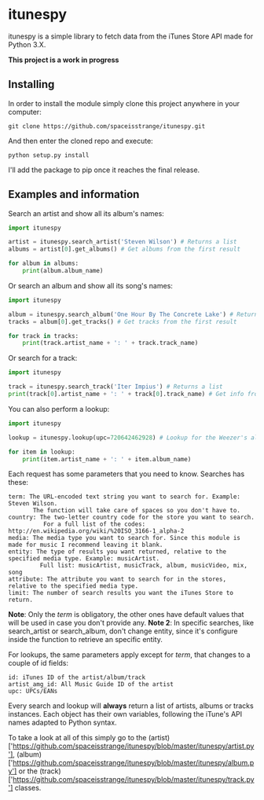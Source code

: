 # itunespy

itunespy is a simple library to fetch data from the iTunes Store API made for Python 3.X. 

**This project is a work in progress**

## Installing
In order to install the module simply clone this project anywhere in your computer:

    git clone https://github.com/spaceisstrange/itunespy.git

And then enter the cloned repo and execute:

    python setup.py install

I'll add the package to pip once it reaches the final release.

## Examples and information
Search an artist and show all its album's names:

```python
import itunespy

artist = itunespy.search_artist('Steven Wilson') # Returns a list
albums = artist[0].get_albums() # Get albums from the first result

for album in albums:
    print(album.album_name)
```

Or search an album and show all its song's names:

```python
import itunespy

album = itunespy.search_album('One Hour By The Concrete Lake') # Returns a list
tracks = album[0].get_tracks() # Get tracks from the first result

for track in tracks:
    print(track.artist_name + ': ' + track.track_name)
```

Or search for a track:

```python
import itunespy

track = itunespy.search_track('Iter Impius') # Returns a list
print(track[0].artist_name + ': ' + track[0].track_name) # Get info from the first result
```

You can also perform a lookup:
```python
import itunespy

lookup = itunespy.lookup(upc=720642462928) # Lookup for the Weezer's album 'Weezer'

for item in lookup:
    print(item.artist_name + ': ' + item.album_name)
```

Each request has some parameters that you need to know. Searches has these:
    
    term: The URL-encoded text string you want to search for. Example: Steven Wilson.
           The function will take care of spaces so you don't have to.
    country: The two-letter country code for the store you want to search.
              For a full list of the codes: http://en.wikipedia.org/wiki/%20ISO_3166-1_alpha-2
    media: The media type you want to search for. Since this module is made for music I recommend leaving it blank.
    entity: The type of results you want returned, relative to the specified media type. Example: musicArtist.
             Full list: musicArtist, musicTrack, album, musicVideo, mix, song
    attribute: The attribute you want to search for in the stores, relative to the specified media type.
    limit: The number of search results you want the iTunes Store to return.
    
**Note**: Only the *term* is obligatory, the other ones have default values that will be used in case you don't provide any.
**Note 2**: In specific searches, like search_artist or search_album, don't change entity, since it's configure inside the function to retrieve an specific entity.

For lookups, the same parameters apply except for *term*, that changes to a couple of id fields:
    
    id: iTunes ID of the artist/album/track
    artist_amg_id: All Music Guide ID of the artist
    upc: UPCs/EANs

Every search and lookup will **always** return a list of artists, albums or tracks instances. Each object has their own variables, following the iTune's API names adapted to Python syntax.

To take a look at all of this simply go to the (artist)['https://github.com/spaceisstrange/itunespy/blob/master/itunespy/artist.py'], (album)['https://github.com/spaceisstrange/itunespy/blob/master/itunespy/album.py'] or the (track)['https://github.com/spaceisstrange/itunespy/blob/master/itunespy/track.py'] classes.
